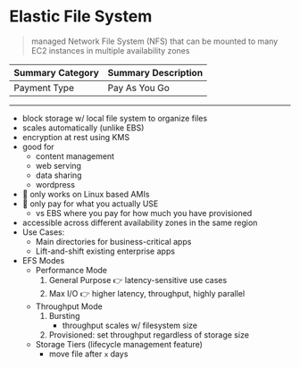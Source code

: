 # Elastic File System

> managed Network File System (NFS) that can be mounted to many EC2 instances in multiple availability zones

| Summary Category 	| Summary Description 	| 
| --- 			   	| --- 				 	|  
| Payment Type 	   	| Pay As You Go       	| 

----

- block storage w/ local file system to organize files
- scales automatically (unlike EBS)
- encryption at rest using KMS
- good for
	- content management
	- web serving
	- data sharing
	- wordpress
- 🚨 only works on Linux based AMIs
- 👀 only pay for what you actually USE
	- vs EBS where you pay for how much you have provisioned
- accessible across different availability zones in the same region
- Use Cases:
	- Main directories for business-critical apps
	- Lift-and-shift existing enterprise apps
- EFS Modes
	- Performance Mode
		1. General Purpose 👉 latency-sensitive use cases
		2. Max I/O 👉 higher latency, throughput, highly parallel
	- Throughput Mode
		1. Bursting
			- throughput scales w/ filesystem size
		2. Provisioned: set throughput regardless of storage size
	- Storage Tiers (lifecycle management feature)
		- move file after `x` days